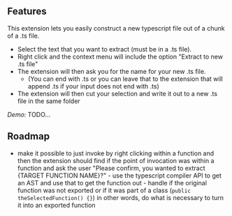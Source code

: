 ## Features

This extension lets you easily construct a new typescript file out of a chunk of a .ts file.

-   Select the text that you want to extract (must be in a .ts file).
-   Right click and the context menu will include the option "Extract to new .ts file"
-   The extension will then ask you for the name for your new .ts file.
    -   (You can end with .ts or you can leave that to the extension that will append .ts if your input does not end with .ts)
-   The extension will then cut your selection and write it out to a new .ts file in the same folder

_Demo:_
TODO...

## Roadmap

-   make it possible to just invoke by right clicking within a function and then the extension should find if the point of invocation was within a
    function and ask the user "Please confirm, you wanted to extract {TARGET FUNCTION NAME}?" - use the typescript compiler API to get an AST and use that to get the function out - handle if the original function was not exported or if it was part of a class (`public theSelectedFunction() {}`) in other words, do what is necessary to turn it into an exported function
